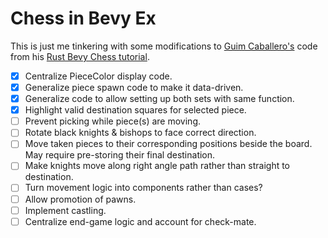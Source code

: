 # Chess in Bevy Ex

This is just me tinkering with some modifications to [Guim Caballero's](https://github.com/guimcaballero) code from his [Rust Bevy Chess tutorial](https://caballerocoll.com/blog/bevy-chess-tutorial/).

- [x] Centralize PieceColor display code.
- [x] Generalize piece spawn code to make it data-driven.
- [x] Generalize code to allow setting up both sets with same function.
- [x] Highlight valid destination squares for selected piece.
- [ ] Prevent picking while piece(s) are moving.
- [ ] Rotate black knights & bishops to face correct direction.
- [ ] Move taken pieces to their corresponding positions beside the board. May require pre-storing their final destination.
- [ ] Make knights move along right angle path rather than straight to destination.
- [ ] Turn movement logic into components rather than cases?
- [ ] Allow promotion of pawns.
- [ ] Implement castling.
- [ ] Centralize end-game logic and account for check-mate.
